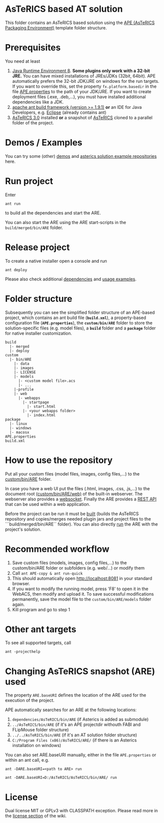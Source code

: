 # AsTeRICS based AT solution

This folder contains an AsTeRICS based solution using the [APE (AsTeRICS Packaging Environment)](https://github.com/asterics/AsTeRICS/wiki/AsTeRICS-Packaging-Environment-(APE)) template folder structure.

# Prerequisites

You need at least
1. [Java Runtime Environment 8](http://www.oracle.com/technetwork/java/javase/downloads/jre8-downloads-2133155.html). **Some plugins only work with a 32-bit JRE.** You can have mixed installations of JREs/JDKs (32bit, 64bit). APE automatically prefers the 32-bit JDK/JRE on windows for the run targets. If you want to override this, set the property ```fx.platform.basedir``` in the file [APE.properties](APE.properties) to the path of your JDK/JRE.
If you want to create deployment files (.exe, .deb,...), you must have installed additional dependencies like a JDK.
2. [apache ant build framework (version >= 1.9.1)](http://ant.apache.org/bindownload.cgi) **or** an IDE for Java Developers, e.g. [Eclipse](http://www.eclipse.org/downloads/packages/eclipse-ide-java-developers/neon3) (already contains ant)
2. [AsTeRICS 3.0](https://github.com/asterics/AsTeRICS/releases/tag/v3.0) installed **or** a snapshot of [AsTeRICS](https://github.com/asterics/AsTeRICS) cloned to a parallel folder of the project.

# Demos / Examples

You can try some (other) [demos](http://asterics.github.io/AsTeRICS/demos.html) and [asterics solution example repositories](https://github.com/asterics?utf8=%E2%9C%93&q=topic%3Aexample&type=&language=) here.

# Run project

Enter

```ant run```

to build all the dependencies and start the ARE.

You can also start the ARE using the ARE start-scripts in the ```build/merged/bin/ARE``` folder.

# Release project

To create a native installer open a console and run

```ant deploy```

Please also check additional [dependencies](https://github.com/asterics/AsTeRICS/tree/master/bin/APE#dependencies) and [usage examples](https://github.com/asterics/AsTeRICS/tree/master/bin/APE#example-usages-of-the-build-infrastructure). 

# Folder structure
Subsequently you can see the simplified folder structure of an APE-based project, which contains an ant build file (**```build.xml```**), a property-based configuration file (**```APE.properties```**), the **```custom/bin/ARE```** folder to store the solution-specific files (e.g. model files), a **```build```** folder and a **```package```** folder for native installer customization. 

```
build
  |- merged
  |- deploy
custom
  |- bin/ARE
    |- data
    |- images
    |- LICENSE
    |- models
      |- <custom model file>.acs
      |- ...
    |-profile
    |- web
      |- webapps
        |- startpage
          |- start.html
        |- <your webapps folder>
          |- index.html
package
  |- linux
  |- windows
  |- macosx
APE.properties
build.xml
```

# How to use the repository

Put all your custom files (model files, images, config files,...) to the [custom/bin/ARE](custom/bin/ARE) folder. 

In case you have a web UI put the files (.html, images, .css, .js,...) to the document root [(custom/bin/ARE/web)](custom/bin/ARE/web) of the built-in webserver. The webserver also provides a [websocket](https://github.com/asterics/AsTeRICS/wiki/AsTeRICS-Websocket). Finally the ARE provides a [REST API](https://github.com/asterics/AsTeRICS/wiki/AsTeRICS-REST-API) that can be used within a web application.

Before the project can be run it must be [built](#build-project) (builds the AsTeRICS repository and copies/merges needed plugin jars and project files to the ```build/merged/bin/ARE`` folder). You can also directly [run](#run-project) the ARE with the project's solution.

# Recommended workflow

1. Save custom files (models, images, config files,...) to the custom/bin/ARE folder or subfolders (e.g. web/...) or modify them
2. Call ```ant APE-copy & ant run-quick```
3. This should automatically open [http://localhost:8081](http://localhost:8081) in your standard browser.
4. If you want to modify the running model, press 'F8' to open it in the WebACS, then modify and upload it. To save successful modifications permanently, save the model file to the ```custom/bin/ARE/models``` folder again.
5. Kill program and go to step 1

# Other ant targets

To see all supported targets, call

```ant -projecthelp```

# Changing AsTeRICS snapshot (ARE) used

The property ```ARE.baseURI``` defines the location of the ARE used for the execution of the project. 

APE automatically searches for an ARE at the following locations:
1. ```dependencies/AsTeRICS/bin/ARE``` (if Asterics is added as submodule)
2. ```../AsTeRICS/bin/ARE``` (if it's an APE projectdir withouth FABI and FLipMouse folder structure)
3. ```../../AsTeRICS/bin/ARE``` (if it's an AT solution folder structure)
4. ```C:/Program Files (x86)/AsTeRICS/ARE/``` (if there is an Asterics installation on windows)

You can also set ARE.baseURI manually, either in the file ```APE.properties``` or within an ant call, e.g. 

```ant -DARE.baseURI=<path to ARE> run```
  
```ant -DARE.baseURI=D:/AsTeRICS/AsTeRICS/bin/ARE/ run```
 
# License

Dual license MIT or GPLv3 with CLASSPATH exception. Please read more in the [license section](https://github.com/asterics/AsTeRICS/wiki/Licensing) of the wiki.
